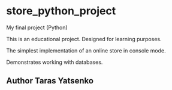 # store_python_project

My final project (Python)

This is an educational project. Designed for learning purposes.

The simplest implementation of an online store in console mode.

Demonstrates working with databases.

## Author Taras Yatsenko
